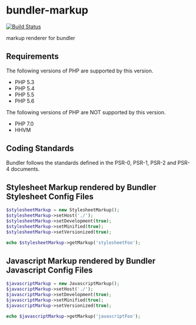 # bundler-markup

[![Build Status](https://travis-ci.org/elnebuloso/bundler.svg?branch=master)](https://travis-ci.org/elnebuloso/bundler)

markup renderer for bundler

## Requirements

The following versions of PHP are supported by this version.

* PHP 5.3
* PHP 5.4
* PHP 5.5
* PHP 5.6

The following versions of PHP are NOT supported by this version.

* PHP 7.0
* HHVM

## Coding Standards

Bundler follows the standards defined in the PSR-0, PSR-1, PSR-2 and PSR-4 documents.

## Stylesheet Markup rendered by Bundler Stylesheet Config Files

```php
$stylesheetMarkup = new StylesheetMarkup();
$stylesheetMarkup->setHost('./');
$stylesheetMarkup->setDevelopment(true);
$stylesheetMarkup->setMinified(true);
$stylesheetMarkup->setVersionized(true);

echo $stylesheetMarkup->getMarkup('stylesheetFoo');
```

## Javascript Markup rendered by Bundler Javascript Config Files

```php
$javascriptMarkup = new JavascriptMarkup();
$javascriptMarkup->setHost('./');
$javascriptMarkup->setDevelopment(true);
$javascriptMarkup->setMinified(true);
$javascriptMarkup->setVersionized(true);

echo $javascriptMarkup->getMarkup('javascriptFoo');
```